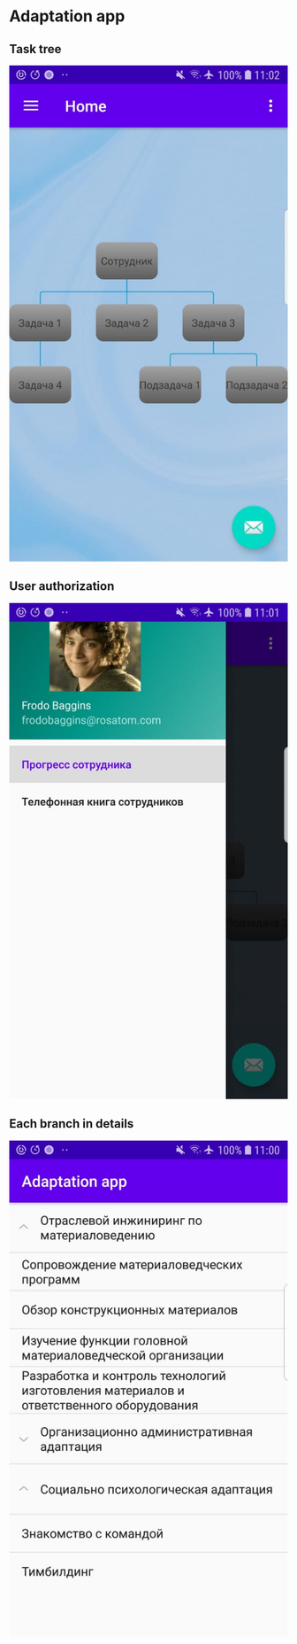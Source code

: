 # Adaptation app

## Task tree

![alt text](https://github.com/YuraGo/rosatom/blob/main/1.jpg)

## User authorization

![alt text](https://github.com/YuraGo/rosatom/blob/main/2.jpg)

## Each branch in details

![alt text](https://github.com/YuraGo/rosatom/blob/main/3.jpg)

